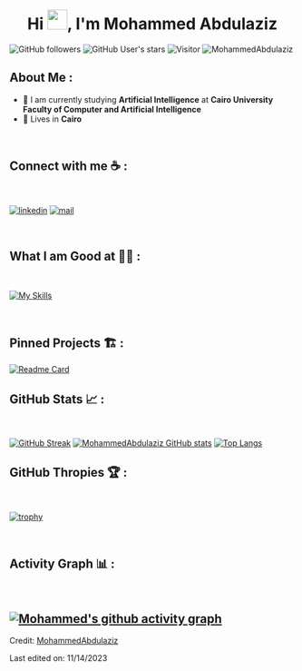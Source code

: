 
<h1 align="center">Hi <img src="https://media.giphy.com/media/hvRJCLFzcasrR4ia7z/giphy.gif" width="35">, I'm Mohammed Abdulaziz</h1>

![GitHub followers](https://img.shields.io/github/followers/MohammedAbdulaziz?style=social) ![GitHub User's stars](https://img.shields.io/github/stars/MohammedAbdulaziz?style=social) ![Visitor](https://visitor-badge.laobi.icu/badge?page_id=MohammedAbdulaziz.repoName) <img src="https://komarev.com/ghpvc/?username=MohammedAbdulaziz" alt="MohammedAbdulaziz" />

## About Me :

-   🏢 I am currently studying **Artificial Intelligence** at **Cairo University Faculty of Computer and Artificial Intelligence**
-   🏡 Lives in **Cairo**

<br>

## Connect with me ☕ :

<br>

[![linkedin](https://skillicons.dev/icons?i=linkedin)](https://www.linkedin.com/in/mohamed-salem-263a491a1)
[![mail](https://img.icons8.com/color/55/gmail-new.png)](mailto:mohamed.abaziz980@gmail.com)

<br>

## What I am Good at 🧑‍💻 :

<br>

[![My Skills](https://skillicons.dev/icons?i=react,nodejs,express,mongodb,docker,k8s,aws,githubactions,bash,linux,postman,flutter,dart,firebase,py,flask,js,html,css,cs,unity,cpp,figma,blender&perline=4&theme=dark)](https://skillicons.dev)

<br>

## Pinned Projects 🏗 :

[![Readme Card](https://github-readme-stats.vercel.app/api/pin/?username=MohammedAbdulaziz&repo=clik&show_owner=true&theme=tokyonight)](https://github.com/MohammedAbdulaziz/Clik)

## GitHub Stats 📈 :

<br>

[![GitHub Streak](https://github-readme-streak-stats.herokuapp.com?user=MohammedAbdulaziz&theme=tokyonight&date_format=M%20j%5B%2C%20Y%5D)](https://git.io/streak-stats) [![MohammedAbdulaziz GitHub stats](https://github-readme-stats.vercel.app/api?username=MohammedAbdulaziz&theme=tokyonight)](https://github.com/MohammedAbdulaziz/github-readme-stats) [![Top Langs](https://github-readme-stats.vercel.app/api/top-langs/?username=MohammedAbdulaziz&theme=tokyonight)](https://github.com/MohammedAbdulaziz/github-readme-stats)
<br>

## GitHub Thropies 🏆 :

<br>

[![trophy](https://github-profile-trophy.vercel.app/?username=MohammedAbdulaziz&theme=tokyonight)](https://github.com/MohammedAbdulaziz/github-profile-trophy)

<br>

## Activity Graph 📊 :

<br>

## [![Mohammed's github activity graph](https://github-readme-activity-graph.vercel.app/graph?username=MohammedAbdulaziz&theme=tokyonight)](https://github.com/MohammedAbdulaziz/github-readme-activity-graph)

Credit: [MohammedAbdulaziz](https://github.com/MohammedAbdulaziz)

Last edited on: 11/14/2023
